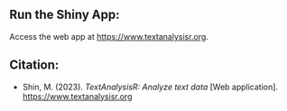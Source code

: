 ## Run the Shiny App:

Access the web app at <https://www.textanalysisr.org>.

## Citation:

-   Shin, M. (2023). *TextAnalysisR: Analyze text data* \[Web
    application\]. <https://www.textanalysisr.org>
